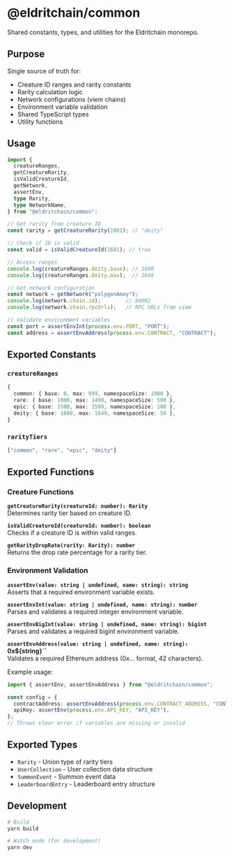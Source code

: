 # @eldritchain/common

Shared constants, types, and utilities for the Eldritchain monorepo.

## Purpose

Single source of truth for:
- Creature ID ranges and rarity constants
- Rarity calculation logic
- Network configurations (viem chains)
- Environment variable validation
- Shared TypeScript types
- Utility functions

## Usage

```typescript
import {
  creatureRanges,
  getCreatureRarity,
  isValidCreatureId,
  getNetwork,
  assertEnv,
  type Rarity,
  type NetworkName,
} from "@eldritchain/common";

// Get rarity from creature ID
const rarity = getCreatureRarity(1601); // "deity"

// Check if ID is valid
const valid = isValidCreatureId(1601); // true

// Access ranges
console.log(creatureRanges.deity.base); // 1600
console.log(creatureRanges.deity.max);  // 1649

// Get network configuration
const network = getNetwork("polygonAmoy");
console.log(network.chain.id);        // 80002
console.log(network.chain.rpcUrls);   // RPC URLs from viem

// Validate environment variables
const port = assertEnvInt(process.env.PORT, "PORT");
const address = assertEnvAddress(process.env.CONTRACT, "CONTRACT");
```

## Exported Constants

### `creatureRanges`
```typescript
{
  common: { base: 0, max: 999, namespaceSize: 1000 },
  rare: { base: 1000, max: 1499, namespaceSize: 500 },
  epic: { base: 1500, max: 1599, namespaceSize: 100 },
  deity: { base: 1600, max: 1649, namespaceSize: 50 },
}
```

### `rarityTiers`
```typescript
["common", "rare", "epic", "deity"]
```

## Exported Functions

### Creature Functions

**`getCreatureRarity(creatureId: number): Rarity`**  
Determines rarity tier based on creature ID.

**`isValidCreatureId(creatureId: number): boolean`**  
Checks if a creature ID is within valid ranges.

**`getRarityDropRate(rarity: Rarity): number`**  
Returns the drop rate percentage for a rarity tier.

### Environment Validation

**`assertEnv(value: string | undefined, name: string): string`**  
Asserts that a required environment variable exists.

**`assertEnvInt(value: string | undefined, name: string): number`**  
Parses and validates a required integer environment variable.

**`assertEnvBigInt(value: string | undefined, name: string): bigint`**  
Parses and validates a required bigint environment variable.

**`assertEnvAddress(value: string | undefined, name: string): `0x${string}``**  
Validates a required Ethereum address (0x... format, 42 characters).

Example usage:
```typescript
import { assertEnv, assertEnvAddress } from "@eldritchain/common";

const config = {
  contractAddress: assertEnvAddress(process.env.CONTRACT_ADDRESS, "CONTRACT_ADDRESS"),
  apiKey: assertEnv(process.env.API_KEY, "API_KEY"),
};
// Throws clear error if variables are missing or invalid
```

## Exported Types

- `Rarity` - Union type of rarity tiers
- `UserCollection` - User collection data structure
- `SummonEvent` - Summon event data
- `LeaderboardEntry` - Leaderboard entry structure

## Development

```bash
# Build
yarn build

# Watch mode (for development)
yarn dev
```

